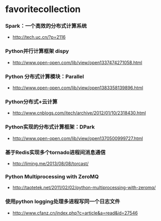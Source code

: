 favoritecollection
==================    

### Spark：一个高效的分布式计算系统      
* http://tech.uc.cn/?p=2116

### Python并行计算框架 dispy    
* http://www.open-open.com/lib/view/open1337474271058.html

### Python 分布式计算模块：Parallel    
* http://www.open-open.com/lib/view/open1383358139896.html

### Python分布式+云计算     
* http://www.cnblogs.com/itech/archive/2012/01/10/2318430.html

### Python实现的分布式计算框架：DPark     
* http://www.open-open.com/lib/view/open1370500999727.html

### 基于Redis实现多个tornado进程间消息通信
* http://liming.me/2013/08/08/torcast/

### Python Multiprocessing with ZeroMQ
* http://taotetek.net/2011/02/02/python-multiprocessing-with-zeromq/

### 使用python logging处理多进程写同一个日志文件
* http://www.cfanz.cn/index.php?c=article&a=read&id=27546




